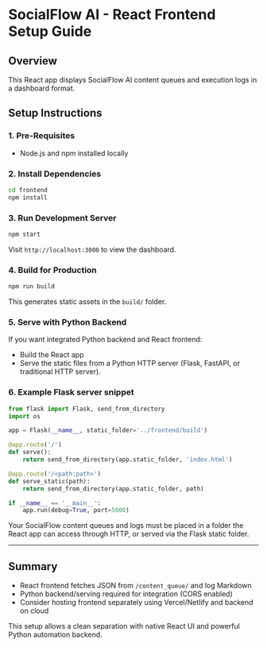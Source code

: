 # SocialFlow AI - React Frontend Setup Guide

## Overview
This React app displays SocialFlow AI content queues and execution logs in a dashboard format.

## Setup Instructions

### 1. Pre-Requisites
- Node.js and npm installed locally

### 2. Install Dependencies
```bash
cd frontend
npm install
```

### 3. Run Development Server
```bash
npm start
```

Visit `http://localhost:3000` to view the dashboard.

### 4. Build for Production
```bash
npm run build
```

This generates static assets in the `build/` folder.

### 5. Serve with Python Backend

If you want integrated Python backend and React frontend:
- Build the React app
- Serve the static files from a Python HTTP server (Flask, FastAPI, or traditional HTTP server).

### 6. Example Flask server snippet
```python
from flask import Flask, send_from_directory
import os

app = Flask(__name__, static_folder='../frontend/build')

@app.route('/')
def serve():
    return send_from_directory(app.static_folder, 'index.html')

@app.route('/<path:path>')
def serve_static(path):
    return send_from_directory(app.static_folder, path)

if __name__ == '__main__':
    app.run(debug=True, port=5000)
```

Your SocialFlow content queues and logs must be placed in a folder the React app can access through HTTP, or served via the Flask static folder.

---

## Summary
- React frontend fetches JSON from `/content_queue/` and log Markdown
- Python backend/serving required for integration (CORS enabled)
- Consider hosting frontend separately using Vercel/Netlify and backend on cloud

This setup allows a clean separation with native React UI and powerful Python automation backend.
